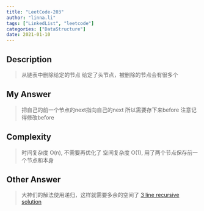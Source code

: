 ```yaml
---
title: "LeetCode-203"
author: "linna.li"
tags: ["LinkedList", "leetcode"]
categories: ["DataStructure"]
date: 2021-01-10
---
```


## Description

> 从链表中删除给定的节点
> 给定了头节点，被删除的节点会有很多个

## My Answer

> 把自己的前一个节点的next指向自己的next
> 所以需要存下来before
> 注意记得修改before

## Complexity

> 时间复杂度 O(n), 不需要再优化了
> 空间复杂度 O(1), 用了两个节点保存前一个节点和本身

## Other Answer

> 大神们的解法使用递归，这样就需要多余的空间了 [3 line recursive solution](https://leetcode.com/problems/remove-linked-list-elements/discuss/57306/3-line-recursive-solution)